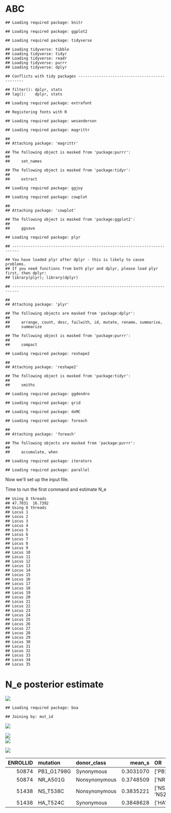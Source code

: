 ABC
================

    ## Loading required package: knitr

    ## Loading required package: ggplot2

    ## Loading required package: tidyverse

    ## Loading tidyverse: tibble
    ## Loading tidyverse: tidyr
    ## Loading tidyverse: readr
    ## Loading tidyverse: purrr
    ## Loading tidyverse: dplyr

    ## Conflicts with tidy packages ----------------------------------------------

    ## filter(): dplyr, stats
    ## lag():    dplyr, stats

    ## Loading required package: extrafont

    ## Registering fonts with R

    ## Loading required package: wesanderson

    ## Loading required package: magrittr

    ## 
    ## Attaching package: 'magrittr'

    ## The following object is masked from 'package:purrr':
    ## 
    ##     set_names

    ## The following object is masked from 'package:tidyr':
    ## 
    ##     extract

    ## Loading required package: ggjoy

    ## Loading required package: cowplot

    ## 
    ## Attaching package: 'cowplot'

    ## The following object is masked from 'package:ggplot2':
    ## 
    ##     ggsave

    ## Loading required package: plyr

    ## -------------------------------------------------------------------------

    ## You have loaded plyr after dplyr - this is likely to cause problems.
    ## If you need functions from both plyr and dplyr, please load plyr first, then dplyr:
    ## library(plyr); library(dplyr)

    ## -------------------------------------------------------------------------

    ## 
    ## Attaching package: 'plyr'

    ## The following objects are masked from 'package:dplyr':
    ## 
    ##     arrange, count, desc, failwith, id, mutate, rename, summarise,
    ##     summarize

    ## The following object is masked from 'package:purrr':
    ## 
    ##     compact

    ## Loading required package: reshape2

    ## 
    ## Attaching package: 'reshape2'

    ## The following object is masked from 'package:tidyr':
    ## 
    ##     smiths

    ## Loading required package: ggdendro

    ## Loading required package: grid

    ## Loading required package: doMC

    ## Loading required package: foreach

    ## 
    ## Attaching package: 'foreach'

    ## The following objects are masked from 'package:purrr':
    ## 
    ##     accumulate, when

    ## Loading required package: iterators

    ## Loading required package: parallel

Now we'll set up the input file.

Time to run the first command and estimate N\_e

    ## Using 8 threads
    ## 47.7031  16.7392
    ## Using 8 threads
    ## Locus 1
    ## Locus 2
    ## Locus 3
    ## Locus 4
    ## Locus 5
    ## Locus 6
    ## Locus 7
    ## Locus 8
    ## Locus 9
    ## Locus 10
    ## Locus 11
    ## Locus 12
    ## Locus 13
    ## Locus 14
    ## Locus 15
    ## Locus 16
    ## Locus 17
    ## Locus 18
    ## Locus 19
    ## Locus 20
    ## Locus 21
    ## Locus 22
    ## Locus 23
    ## Locus 24
    ## Locus 25
    ## Locus 26
    ## Locus 27
    ## Locus 28
    ## Locus 29
    ## Locus 30
    ## Locus 31
    ## Locus 32
    ## Locus 33
    ## Locus 34
    ## Locus 35

N\_e posterior estimate
=======================

<img src="WFABC_files/figure-markdown_github/unnamed-chunk-5-1.png" style="display: block; margin: auto;" />

    ## Loading required package: boa

    ## Joining by: mut_id

<img src="WFABC_files/figure-markdown_github/unnamed-chunk-7-1.png" style="display: block; margin: auto;" />

<img src="WFABC_files/figure-markdown_github/unnamed-chunk-8-1.png" style="display: block; margin: auto;" /><img src="WFABC_files/figure-markdown_github/unnamed-chunk-8-2.png" style="display: block; margin: auto;" />

<img src="WFABC_files/figure-markdown_github/unnamed-chunk-9-1.png" style="display: block; margin: auto;" />

|ENROLLID|mutation|donor\_class|mean\_s|OR|Ref\_AA|AA\_pos|Var\_AA|
|-------:|:-------|:-----------|------:|:--|:------|:------|:------|
|50874|PB1\_G1798G|Synonymous|0.3031070|['PB1']|['G']|[594]|['G']|
|50874|NR\_A501G|Nonsynonymous|0.3748509|['NR']|['N']|[161]|['S']|
|51438|NS\_T538C|Nonsynonymous|0.3835221|['NS1', 'NS2']|['I', 'L']|[171, 14]|['T', 'L']|
|51438|HA\_T524C|Synonymous|0.3848628|['HA']|['S']|[165]|['S']|
